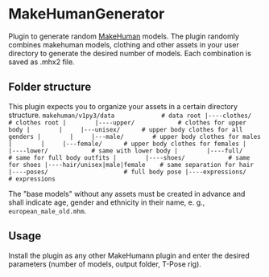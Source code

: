 # MakeHumanGenerator
Plugin to generate random [MakeHuman](http://www.makehumancommunity.org) models. The plugin randomly combines makehuman models, clothing and other assets in your user directory to generate the desired number of models. Each combination is saved as .mhx2 file.
## Folder structure
This plugin expects you to organize your assets in a certain directory structure.
`makehuman/v1py3/data             # data root
  |----clothes/                   # clothes root
  |        |----upper/            # clothes for upper body
  |        |     |---unisex/      # upper body clothes for all genders
  |        |     |---male/        # upper body clothes for males 
  |        |     |---female/      # upper body clothes for females
  |        |----lower/            # same with lower body
  |        |----full/             # same for full body outfits
  |        |----shoes/            # same for shoes
  |----hair/unisex|male|female    # same separation for hair
  |----poses/                     # full body pose
  |----expressions/               # expressions
  `

  The "base models" without any assets must be created in advance and shall indicate age, gender and ethnicity in their name, e. g., `european_male_old.mhm`.

## Usage
Install the plugin as any other MakeHumann plugin and enter the desired parameters (number of models, output folder, T-Pose rig).
